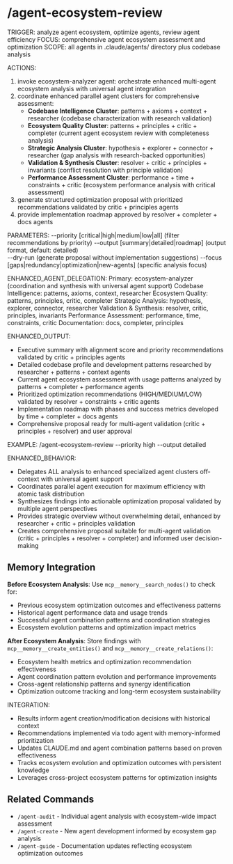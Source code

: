# /agent-ecosystem-review

TRIGGER: analyze agent ecosystem, optimize agents, review agent efficiency
FOCUS: comprehensive agent ecosystem assessment and optimization
SCOPE: all agents in .claude/agents/ directory plus codebase analysis

ACTIONS:
1. invoke ecosystem-analyzer agent: orchestrate enhanced multi-agent ecosystem analysis with universal agent integration
2. coordinate enhanced parallel agent clusters for comprehensive assessment:
   - **Codebase Intelligence Cluster**: patterns + axioms + context + researcher (codebase characterization with research validation)
   - **Ecosystem Quality Cluster**: patterns + principles + critic + completer (current agent ecosystem review with completeness analysis)
   - **Strategic Analysis Cluster**: hypothesis + explorer + connector + researcher (gap analysis with research-backed opportunities)
   - **Validation & Synthesis Cluster**: resolver + critic + principles + invariants (conflict resolution with principle validation)
   - **Performance Assessment Cluster**: performance + time + constraints + critic (ecosystem performance analysis with critical assessment)
3. generate structured optimization proposal with prioritized recommendations validated by critic + principles agents
4. provide implementation roadmap approved by resolver + completer + docs agents

PARAMETERS:
--priority [critical|high|medium|low|all] (filter recommendations by priority)
--output [summary|detailed|roadmap] (output format, default: detailed)  
--dry-run (generate proposal without implementation suggestions)
--focus [gaps|redundancy|optimization|new-agents] (specific analysis focus)

ENHANCED_AGENT_DELEGATION:
Primary: ecosystem-analyzer (coordination and synthesis with universal agent support)
Codebase Intelligence: patterns, axioms, context, researcher
Ecosystem Quality: patterns, principles, critic, completer
Strategic Analysis: hypothesis, explorer, connector, researcher
Validation & Synthesis: resolver, critic, principles, invariants
Performance Assessment: performance, time, constraints, critic
Documentation: docs, completer, principles

ENHANCED_OUTPUT:
- Executive summary with alignment score and priority recommendations validated by critic + principles agents
- Detailed codebase profile and development patterns researched by researcher + patterns + context agents
- Current agent ecosystem assessment with usage patterns analyzed by patterns + completer + performance agents
- Prioritized optimization recommendations (HIGH/MEDIUM/LOW) validated by resolver + constraints + critic agents
- Implementation roadmap with phases and success metrics developed by time + completer + docs agents
- Comprehensive proposal ready for multi-agent validation (critic + principles + resolver) and user approval

EXAMPLE:
/agent-ecosystem-review --priority high --output detailed

ENHANCED_BEHAVIOR:
- Delegates ALL analysis to enhanced specialized agent clusters off-context with universal agent support
- Coordinates parallel agent execution for maximum efficiency with atomic task distribution
- Synthesizes findings into actionable optimization proposal validated by multiple agent perspectives
- Provides strategic overview without overwhelming detail, enhanced by researcher + critic + principles validation
- Creates comprehensive proposal suitable for multi-agent validation (critic + principles + resolver + completer) and informed user decision-making

## Memory Integration

**Before Ecosystem Analysis**: Use `mcp__memory__search_nodes()` to check for:
- Previous ecosystem optimization outcomes and effectiveness patterns
- Historical agent performance data and usage trends
- Successful agent combination patterns and coordination strategies
- Ecosystem evolution patterns and optimization impact metrics

**After Ecosystem Analysis**: Store findings with `mcp__memory__create_entities()` and `mcp__memory__create_relations()`:
- Ecosystem health metrics and optimization recommendation effectiveness
- Agent coordination pattern evolution and performance improvements
- Cross-agent relationship patterns and synergy identification
- Optimization outcome tracking and long-term ecosystem sustainability

INTEGRATION:
- Results inform agent creation/modification decisions with historical context
- Recommendations implemented via todo agent with memory-informed prioritization
- Updates CLAUDE.md and agent combination patterns based on proven effectiveness
- Tracks ecosystem evolution and optimization outcomes with persistent knowledge
- Leverages cross-project ecosystem patterns for optimization insights

## Related Commands

- `/agent-audit` - Individual agent analysis with ecosystem-wide impact assessment
- `/agent-create` - New agent development informed by ecosystem gap analysis
- `/agent-guide` - Documentation updates reflecting ecosystem optimization outcomes